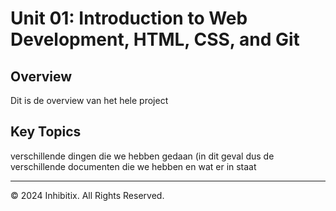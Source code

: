 # Unit 01: Introduction to Web Development, HTML, CSS, and Git

## Overview

Dit is de overview van het hele project

## Key Topics

verschillende dingen die we hebben gedaan (in dit geval dus de verschillende documenten die we hebben en wat er in staat


- - -
© 2024 Inhibitix. All Rights Reserved.

